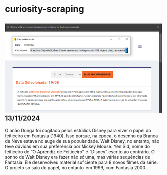 # curiosity-scraping
![Budget](./execucao.png)
13/11/2024
-
O anão Dunga foi cogitado pelos estúdios Disney para viver o papel do feiticeiro em Fantasia (1940). Isso porque, na época, o desenho da Branca de Neve estava no auge de sua popularidade. Walt Disney, no entanto, não teve dúvidas em sua preferência por Mickey Mouse. Yen Sid, nome do feiticeiro de “O Aprendiz de Feiticeiro”, é “Disney” escrito ao contrário. O sonho de Walt Disney era fazer não só uma, mas várias sequências de Fantasia. Ele desenvolveu material suficiente para 8 novos filmes da série. O projeto só saiu do papel, no entanto, em 1999, com Fantasia 2000.
